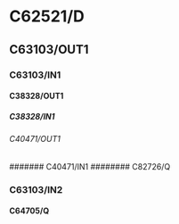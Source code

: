 # C62521/D
## C63103/OUT1
### C63103/IN1
#### C38328/OUT1
##### C38328/IN1
###### C40471/OUT1
####### C40471/IN1
######## C82726/Q
### C63103/IN2
#### C64705/Q
